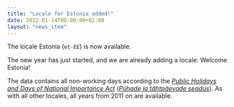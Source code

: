 ```yaml
---
title: "Locale for Estonia added!"
date: 2022-01-14T00:00:00+02:00
layout: "news_item"
---
```


The locale Estonia (`et-EE`) is now available.
<!--more-->
The new year has just started, and we are already adding a locale: Welcome Estonia!

The data contains all non-working days according to the _[Public Holidays and Days of National Importance Act](https://www.riigiteataja.ee/en/eli/ee/513112013017/consolide)_ (_[Pühade ja tähtpäevade seadus](https://www.riigiteataja.ee/akt/109032011007)_).
As with all other locales, all years from 2011 on are available.